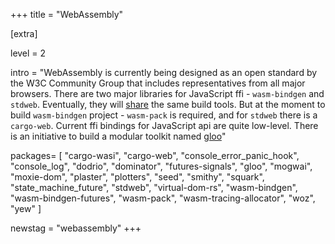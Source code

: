 +++
title = "WebAssembly"

[extra]

level = 2

intro = "WebAssembly is currently being designed as an open standard by the W3C Community Group that includes representatives from all major browsers. There are two major libraries for JavaScript ffi - `wasm-bindgen` and `stdweb`. Eventually, they will [share](https://github.com/koute/stdweb/issues/318) the same build tools. But at the moment to build `wasm-bindgen` project - `wasm-pack` is required, and for `stdweb` there is a `cargo-web`. Current ffi bindings for JavaScript api are quite low-level. There is an initiative to build a modular toolkit named [gloo](https://rustwasm.github.io/2019/03/12/lets-build-gloo-together.html)"

packages=  [
  "cargo-wasi",
  "cargo-web",
  "console_error_panic_hook",
  "console_log",
  "dodrio",
  "dominator",
  "futures-signals",
  "gloo",
  "mogwai",
  "moxie-dom",
  "plaster",
  "plotters",
  "seed",
  "smithy",
  "squark",
  "state_machine_future",
  "stdweb",
  "virtual-dom-rs",
  "wasm-bindgen",
  "wasm-bindgen-futures",
  "wasm-pack",
  "wasm-tracing-allocator",
  "woz",
  "yew"
]

newstag = "webassembly"
+++
